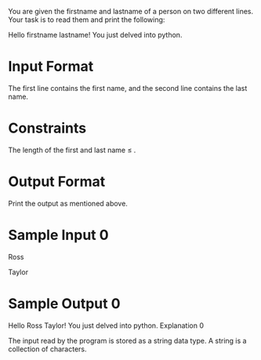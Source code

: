 You are given the firstname and lastname of a person on two different lines. Your task is to read them and print the following:

Hello firstname lastname! You just delved into python.

# Input Format

The first line contains the first name, and the second line contains the last name.

# Constraints

The length of the first and last name ≤ .

# Output Format

Print the output as mentioned above.

# Sample Input 0

Ross

Taylor

# Sample Output 0

Hello Ross Taylor! You just delved into python.
Explanation 0

The input read by the program is stored as a string data type. A string is a collection of characters.
